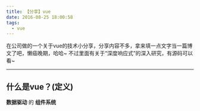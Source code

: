 ```yaml
---
title: 【分享】vue
date: 2016-08-25 18:00:58
tags: 
  - vue
---
```


在公司做的一个关于vue的技术小分享，分享内容不多，拿来填一点文字当一篇博文了吧，懒癌晚期，哈哈~
不过里面有关于“深度响应式”的深入研究，有源码可以看~

---

## 什么是vue？(定义)

**数据驱动** 的 **组件系统**